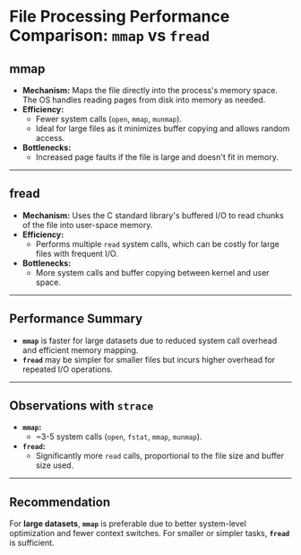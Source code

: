 # File Processing Performance Comparison: `mmap` vs `fread`

## mmap
- **Mechanism:** Maps the file directly into the process's memory space. The OS handles reading pages from disk into memory as needed.
- **Efficiency:**
  - Fewer system calls (`open`, `mmap`, `munmap`).
  - Ideal for large files as it minimizes buffer copying and allows random access.
- **Bottlenecks:**
  - Increased page faults if the file is large and doesn't fit in memory.

---

## fread
- **Mechanism:** Uses the C standard library's buffered I/O to read chunks of the file into user-space memory.
- **Efficiency:**
  - Performs multiple `read` system calls, which can be costly for large files with frequent I/O.
- **Bottlenecks:**
  - More system calls and buffer copying between kernel and user space.

---

## Performance Summary
- **`mmap`** is faster for large datasets due to reduced system call overhead and efficient memory mapping.
- **`fread`** may be simpler for smaller files but incurs higher overhead for repeated I/O operations.

---

## Observations with `strace`
- **`mmap`:**
  - ~3-5 system calls (`open`, `fstat`, `mmap`, `munmap`).
- **`fread`:**
  - Significantly more `read` calls, proportional to the file size and buffer size used.

---

## Recommendation
For **large datasets**, **`mmap`** is preferable due to better system-level optimization and fewer context switches. For smaller or simpler tasks, **`fread`** is sufficient.
